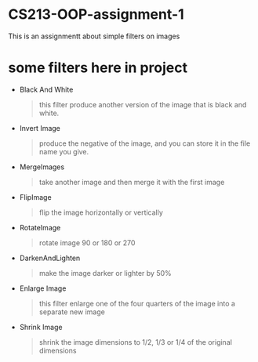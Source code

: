 # CS213-OOP-assignment-1
This is an assignmentt about simple filters on images


# some filters here in project 
 - Black And White 
   > this filter produce another version of the image that is black and white.
 + Invert Image
   >produce the negative of the image, and you can store it in the file name you give.
 * MergeImages
   >take another image and then merge it with the first image 
 - FlipImage
   >flip the image horizontally or vertically  
 + RotateImage
   >rotate image 90 or 180 or 270      
 * DarkenAndLighten
   >make the image darker or lighter by 50%
 - Enlarge Image
   > this filter enlarge one of the four quarters of the image into a separate new image
 + Shrink Image
   >shrink the image dimensions to 1/2, 1/3 or 1/4 of the original dimensions
